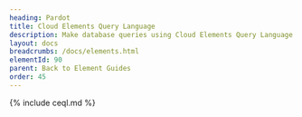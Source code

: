 ```yaml
---
heading: Pardot
title: Cloud Elements Query Language
description: Make database queries using Cloud Elements Query Language.
layout: docs
breadcrumbs: /docs/elements.html
elementId: 90
parent: Back to Element Guides
order: 45
---
```


{% include ceql.md %}
